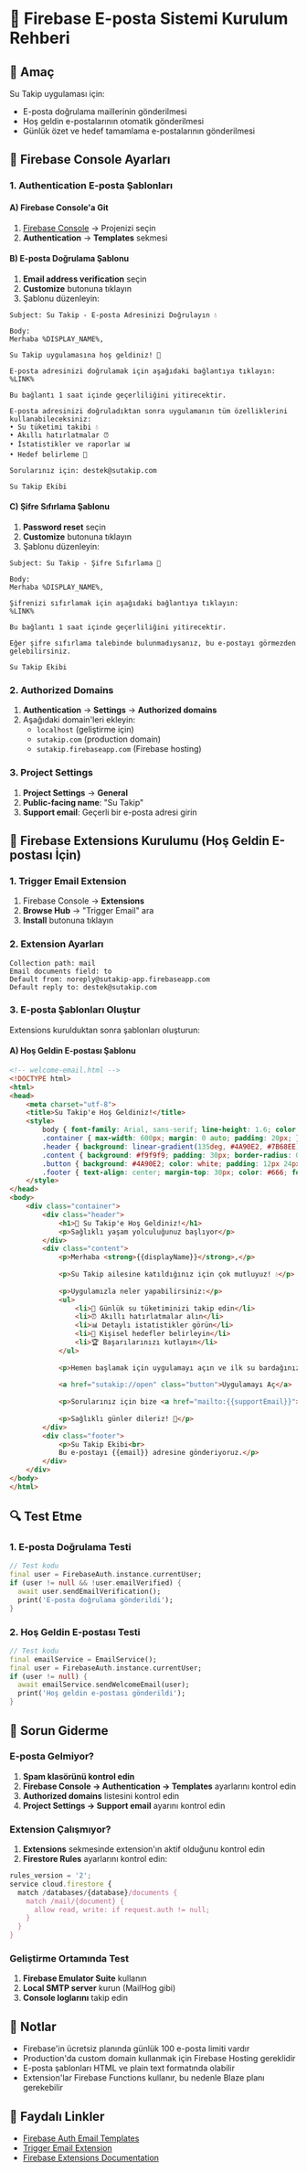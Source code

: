 # 📧 Firebase E-posta Sistemi Kurulum Rehberi

## 🎯 Amaç
Su Takip uygulaması için:
- E-posta doğrulama maillerinin gönderilmesi
- Hoş geldin e-postalarının otomatik gönderilmesi
- Günlük özet ve hedef tamamlama e-postalarının gönderilmesi

## 🔧 Firebase Console Ayarları

### 1. Authentication E-posta Şablonları

#### A) Firebase Console'a Git
1. [Firebase Console](https://console.firebase.google.com) → Projenizi seçin
2. **Authentication** → **Templates** sekmesi

#### B) E-posta Doğrulama Şablonu
1. **Email address verification** seçin
2. **Customize** butonuna tıklayın
3. Şablonu düzenleyin:

```
Subject: Su Takip - E-posta Adresinizi Doğrulayın 💧

Body:
Merhaba %DISPLAY_NAME%,

Su Takip uygulamasına hoş geldiniz! 🎉

E-posta adresinizi doğrulamak için aşağıdaki bağlantıya tıklayın:
%LINK%

Bu bağlantı 1 saat içinde geçerliliğini yitirecektir.

E-posta adresinizi doğruladıktan sonra uygulamanın tüm özelliklerini kullanabileceksiniz:
• Su tüketimi takibi 💧
• Akıllı hatırlatmalar ⏰
• İstatistikler ve raporlar 📊
• Hedef belirleme 🎯

Sorularınız için: destek@sutakip.com

Su Takip Ekibi
```

#### C) Şifre Sıfırlama Şablonu
1. **Password reset** seçin
2. **Customize** butonuna tıklayın
3. Şablonu düzenleyin:

```
Subject: Su Takip - Şifre Sıfırlama 🔐

Body:
Merhaba %DISPLAY_NAME%,

Şifrenizi sıfırlamak için aşağıdaki bağlantıya tıklayın:
%LINK%

Bu bağlantı 1 saat içinde geçerliliğini yitirecektir.

Eğer şifre sıfırlama talebinde bulunmadıysanız, bu e-postayı görmezden gelebilirsiniz.

Su Takip Ekibi
```

### 2. Authorized Domains
1. **Authentication** → **Settings** → **Authorized domains**
2. Aşağıdaki domain'leri ekleyin:
   - `localhost` (geliştirme için)
   - `sutakip.com` (production domain)
   - `sutakip.firebaseapp.com` (Firebase hosting)

### 3. Project Settings
1. **Project Settings** → **General**
2. **Public-facing name**: "Su Takip"
3. **Support email**: Geçerli bir e-posta adresi girin

## 🚀 Firebase Extensions Kurulumu (Hoş Geldin E-postası İçin)

### 1. Trigger Email Extension
1. Firebase Console → **Extensions**
2. **Browse Hub** → "Trigger Email" ara
3. **Install** butonuna tıklayın

### 2. Extension Ayarları
```
Collection path: mail
Email documents field: to
Default from: noreply@sutakip-app.firebaseapp.com
Default reply to: destek@sutakip.com
```

### 3. E-posta Şablonları Oluştur
Extensions kurulduktan sonra şablonları oluşturun:

#### A) Hoş Geldin E-postası Şablonu
```html
<!-- welcome-email.html -->
<!DOCTYPE html>
<html>
<head>
    <meta charset="utf-8">
    <title>Su Takip'e Hoş Geldiniz!</title>
    <style>
        body { font-family: Arial, sans-serif; line-height: 1.6; color: #333; }
        .container { max-width: 600px; margin: 0 auto; padding: 20px; }
        .header { background: linear-gradient(135deg, #4A90E2, #7B68EE); color: white; padding: 30px; text-align: center; border-radius: 10px 10px 0 0; }
        .content { background: #f9f9f9; padding: 30px; border-radius: 0 0 10px 10px; }
        .button { background: #4A90E2; color: white; padding: 12px 24px; text-decoration: none; border-radius: 5px; display: inline-block; margin: 20px 0; }
        .footer { text-align: center; margin-top: 30px; color: #666; font-size: 14px; }
    </style>
</head>
<body>
    <div class="container">
        <div class="header">
            <h1>🎉 Su Takip'e Hoş Geldiniz!</h1>
            <p>Sağlıklı yaşam yolculuğunuz başlıyor</p>
        </div>
        <div class="content">
            <p>Merhaba <strong>{{displayName}}</strong>,</p>
            
            <p>Su Takip ailesine katıldığınız için çok mutluyuz! 💧</p>
            
            <p>Uygulamızla neler yapabilirsiniz:</p>
            <ul>
                <li>🥤 Günlük su tüketiminizi takip edin</li>
                <li>⏰ Akıllı hatırlatmalar alın</li>
                <li>📊 Detaylı istatistikler görün</li>
                <li>🎯 Kişisel hedefler belirleyin</li>
                <li>🏆 Başarılarınızı kutlayın</li>
            </ul>
            
            <p>Hemen başlamak için uygulamayı açın ve ilk su bardağınızı kaydedin!</p>
            
            <a href="sutakip://open" class="button">Uygulamayı Aç</a>
            
            <p>Sorularınız için bize <a href="mailto:{{supportEmail}}">{{supportEmail}}</a> adresinden ulaşabilirsiniz.</p>
            
            <p>Sağlıklı günler dileriz! 🌟</p>
        </div>
        <div class="footer">
            <p>Su Takip Ekibi<br>
            Bu e-postayı {{email}} adresine gönderiyoruz.</p>
        </div>
    </div>
</body>
</html>
```

## 🔍 Test Etme

### 1. E-posta Doğrulama Testi
```dart
// Test kodu
final user = FirebaseAuth.instance.currentUser;
if (user != null && !user.emailVerified) {
  await user.sendEmailVerification();
  print('E-posta doğrulama gönderildi');
}
```

### 2. Hoş Geldin E-postası Testi
```dart
// Test kodu
final emailService = EmailService();
final user = FirebaseAuth.instance.currentUser;
if (user != null) {
  await emailService.sendWelcomeEmail(user);
  print('Hoş geldin e-postası gönderildi');
}
```

## 🚨 Sorun Giderme

### E-posta Gelmiyor?
1. **Spam klasörünü kontrol edin**
2. **Firebase Console → Authentication → Templates** ayarlarını kontrol edin
3. **Authorized domains** listesini kontrol edin
4. **Project Settings → Support email** ayarını kontrol edin

### Extension Çalışmıyor?
1. **Extensions** sekmesinde extension'ın aktif olduğunu kontrol edin
2. **Firestore Rules** ayarlarını kontrol edin:
```javascript
rules_version = '2';
service cloud.firestore {
  match /databases/{database}/documents {
    match /mail/{document} {
      allow read, write: if request.auth != null;
    }
  }
}
```

### Geliştirme Ortamında Test
1. **Firebase Emulator Suite** kullanın
2. **Local SMTP server** kurun (MailHog gibi)
3. **Console loglarını** takip edin

## 📝 Notlar

- Firebase'in ücretsiz planında günlük 100 e-posta limiti vardır
- Production'da custom domain kullanmak için Firebase Hosting gereklidir
- E-posta şablonları HTML ve plain text formatında olabilir
- Extension'lar Firebase Functions kullanır, bu nedenle Blaze planı gerekebilir

## 🔗 Faydalı Linkler

- [Firebase Auth Email Templates](https://firebase.google.com/docs/auth/custom-email-handler)
- [Trigger Email Extension](https://extensions.dev/extensions/firebase/firestore-send-email)
- [Firebase Extensions Documentation](https://firebase.google.com/docs/extensions)